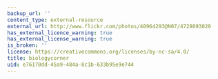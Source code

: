 ```yaml
---
backup_url: ''
content_type: external-resource
external_url: http://www.flickr.com/photos/40964293@N07/4728093020
has_external_licence_warning: true
has_external_license_warning: true
is_broken: ''
license: https://creativecommons.org/licenses/by-nc-sa/4.0/
title: biologycorner
uid: e76170dd-45a9-484a-8c1b-633b95e9e744
---
```


